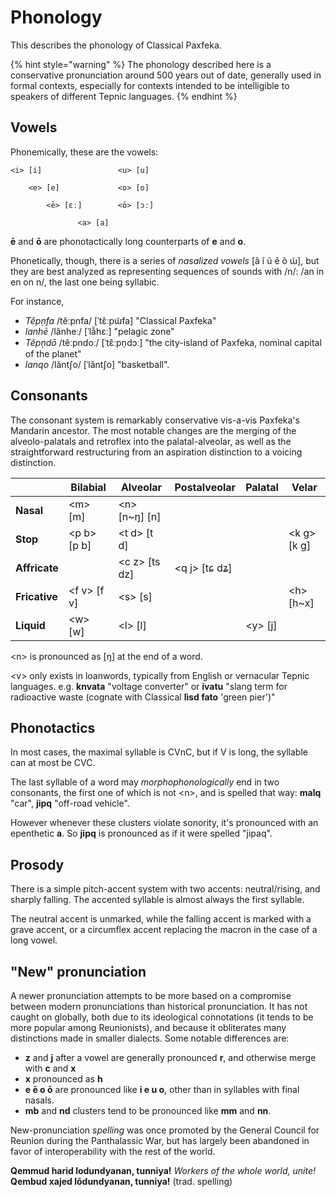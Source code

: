 # Phonology

This describes the phonology of Classical Paxfeka.

{% hint style="warning" %}
The phonology described here is a conservative pronunciation around 500 years out of date, generally used in formal contexts, especially for contexts intended to be intelligible to speakers of different Tepnic languages.
{% endhint %}

## Vowels

Phonemically, these are the vowels:

```
<i> [i]                 <u> [u]

    <e> [e]             <o> [o]

        <ē> [ɛː]        <ō> [ɔː]

               <a> [a]
```

**ē** and **ō** are phonotactically long counterparts of **e** and **o**.

Phonetically, though, there is a series of _nasalized vowels_ \[ã ĩ ũ ẽ õ ɯ̃], but they are best analyzed as representing sequences of sounds with /n/: /an in en on n/, the last one being syllabic.

For instance,

- _Têpņfa_ /têːpnfa/ \[ˈtɛ̂ːpɯ̃fa] "Classical Paxfeka"
- _lanhē_ /lǎnheː/ \[ˈlǎ̃hɛː] "pelagic zone"
- _Têpņdō_ /têːpndoː/ \[ˈtɛ̂ːpn̩dɔː] "the city-island of Paxfeka, nominal capital of the planet"
- _lanqo_ /lǎntʃo/ \[ˈlǎntʃo] "basketball".

## Consonants

The consonant system is remarkably conservative vis-a-vis Paxfeka's Mandarin ancestor. The most notable changes are the merging of the alveolo-palatals and retroflex into the palatal-alveolar, as well as the straightforward restructuring from an aspiration distinction to a voicing distinction.

|               | Bilabial     | Alveolar       | Postalveolar   | Palatal  | Velar        |
| ------------- | ------------ | -------------- | -------------- | -------- | ------------ |
| **Nasal**     | \<m> [m]     | \<n> [n~ŋ] [n] |                |          |              |
| **Stop**      | \<p b> [p b] | \<t d> [t d]   |                |          | \<k g> [k ɡ] |
| **Affricate** |              | \<c z> [ts dz] | \<q j> [tɕ dʑ] |          |              |
| **Fricative** | \<f v> [f v] | \<s> [s]       |                |          | \<h> [h~x]   |
| **Liquid**    | \<w> [w]     | \<l> [l]       |                | \<y> [j] |              |

\<n> is pronounced as [ŋ] at the end of a word.

\<v> only exists in loanwords, typically from English or vernacular Tepnic languages. e.g. **knvata** "voltage converter" or **ivatu** "slang term for radioactive waste (cognate with Classical **lìsd fato** 'green pier')"

## Phonotactics

In most cases, the maximal syllable is CVnC, but if V is long, the syllable can at most be CVC.

The last syllable of a word may _morphophonologically_ end in two consonants, the first one of which is not \<n>, and is spelled that way: **malq** "car", **jipq** "off-road vehicle".

However whenever these clusters violate sonority, it's pronounced with an epenthetic **a**. So **jipq** is pronounced as if it were spelled "jipaq".

## Prosody

There is a simple pitch-accent system with two accents: neutral/rising, and sharply falling. The accented syllable is almost always the first syllable.

The neutral accent is unmarked, while the falling accent is marked with a grave accent, or a circumflex accent replacing the macron in the case of a long vowel.

## "New" pronunciation

A newer pronunciation attempts to be more based on a compromise between modern pronunciations than historical pronunciation. It has not caught on globally, both due to its ideological connotations (it tends to be more popular among Reunionists), and because it obliterates many distinctions made in smaller dialects. Some notable differences are:

- **z** and **j** after a vowel are generally pronounced **r**, and otherwise merge with **c** and **x**
- **x** pronounced as **h**
- **e ē o ō** are pronounced like **i e u o**, other than in syllables with final nasals.
- **mb** and **nd** clusters tend to be pronounced like **mm** and **nn**.

New-pronunciation _spelling_ was once promoted by the General Council for Reunion during the Panthalassic War, but has largely been abandoned in favor of interoperability with the rest of the world.

**Qemmud harid lodundyanan, tunniya!** _Workers of the whole world, unite!_\
**Qembud xajed lōdundyanan, tunniya!** (trad. spelling)
